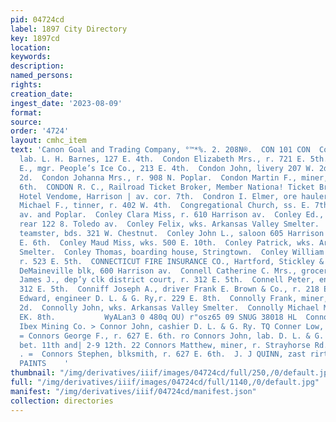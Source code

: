 ```yaml
---
pid: 04724cd
label: 1897 City Directory
key: 1897cd
location: 
keywords: 
description: 
named_persons: 
rights: 
creation_date: 
ingest_date: '2023-08-09'
format: 
source: 
order: '4724'
layout: cmhc_item
text: 'Canon Goal and Trading Company, °™*%. 2. 208N®.  CON 101 CON  Condon Edward,
  lab. L. H. Barnes, 127 E. 4th.  Condon Elizabeth Mrs., r. 721 E. 5th.  Condon James
  E., mgr. People’s Ice Co., 213 E. 4th.  Condon John, livery 207 W. 2d, r. 210 W.
  2d.  Condon Johanna Mrs., r. 908 N. Poplar.  Condon Martin F., miner, r. 619 E.
  6th.  CONDON R. C., Railroad Ticket Broker, Member Nationa! Ticket Brokers’ Association,
  Hotel Vendome, Harrison | av. cor. 7th.  Condron I. Elmer, ore hauler, 411 W. Chestnut.  Conerty
  Michael F., tinner, r. 402 W. 4th.  Congregational Church, ss. E. 7th, bet. Harrison
  av. and Poplar.  Conley Clara Miss, r. 610 Harrison av.  Conley Ed., engineer, r.
  rear 122 8. Toledo av.  Conley Felix, wks. Arkansas Valley Smelter.  Conley Frank,
  teamster, bds. 321 W. Chestnut.  Conley John L., saloon 605 Harrison av, r. 520
  E. 6th.  Conley Maud Miss, wks. 500 E. 10th.  Conley Patrick, wks. Arkansas Valley
  Smelter.  Conley Thomas, boarding house, Stringtown.  Conley William J., engineer,
  r. 523 E. 5th.  CONNECTICUT FIRE INSURANCE CO., Hartford, Stickley & Shaw agts,
  DeMaineville blk, 600 Harrison av.  Connell Catherine C. Mrs., grocer 312 E. 5th.  Connell
  James J., dep’y clk district court, r. 312 E. 5th.  Connell Peter, engineer, r.
  312 E. 5th.  Conniff Joseph A., driver Frank E. Brown & Co., r. 218 E. 11th.  Connohan
  Edward, engineer D. L. & G. Ry,r. 229 E. 8th.  Connolly Frank, miner, r. 123 W.
  2d.  Connolly John, wks. Arkansas Valley Smelter.  Connolly Michael Mrs., r. 820
  EK. 8th.           WyALan3 0 480q OU) r"osz65 09 SNUG 38018 HL  Connor H. H., miner
  Ibex Mining Co. > Connor John, cashier D. L. & G. Ry. TQ Conner Low, r. 510 E. 12th.
  = Connors George F., r. 627 E. 6th. ro Connors John, lab. D. L. & G. Ry, r. Hazel
  bet. 11th and| 2-9 12th. 22 Connors Matthew, miner, r. Strayhorse Rd. head E. 4th.
  . =  Connors Stephen, blksmith, r. 627 E. 6th.  J. J QUINN, zast rirta streer. MIXED
  PAINTS    '
thumbnail: "/img/derivatives/iiif/images/04724cd/full/250,/0/default.jpg"
full: "/img/derivatives/iiif/images/04724cd/full/1140,/0/default.jpg"
manifest: "/img/derivatives/iiif/04724cd/manifest.json"
collection: directories
---
```

